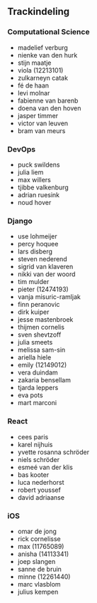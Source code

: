 ## Trackindeling

### Computational Science

- madelief verburg
- nienke van den hurk
- stijn maatje
- viola (12213101)
- zulkarneyn catak
- fé de haan
- levi molnar
- fabienne van barenb
- doena van den hoven
- jasper timmer
- victor van leuven
- bram van meurs

### DevOps

- puck swildens
- julia liem
- max willers
- tjibbe valkenburg
- adrian ruesink
- noud hover

### Django

- use lohmeijer
- percy hoquee
- lars disberg
- steven nederend
- sigrid van klaveren
- nikki van der woord
- tim mulder
- pieter (12474193)
- vanja misuric-ramljak
- finn peranovic
- dirk kuiper
- jesse mastenbroek
- thijmen cornelis
- sven shevtzoff
- julia smeets
- melissa sam-sin
- ariella hiele
- emily (12149012)
- vera duindam
- zakaria bensellam
- tjarda leppers
- eva pots
- mart marconi 

### React

- cees paris
- karel nijhuis
- yvette rosanna schröder
- niels schröder
- esmeé van der klis
- bas kooter
- luca nederhorst
- robert youssef
- david adriaanse

### iOS

- omar de jong
- rick cornelisse
- max (11765089)
- anisha (14113341)
- joep slangen
- sanne de bruin
- minne (12261440)
- marc vlasblom
- julius kempen

